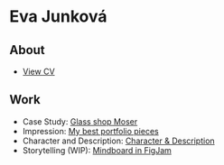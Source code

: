 # Eva Junková

## About



- [View CV]()

## Work
- Case Study: [Glass shop Moser](03-aboutness/03-aboutness.md)
- Impression: [My best portfolio pieces](02-impression/index.md)
- Character and Description: [Character & Description](01-character-description/index.md)
- Storytelling (WIP): [Mindboard in FigJam](https://app.milanote.com/1MW2Vj13qAZueP?p=pibd97cnoks)


